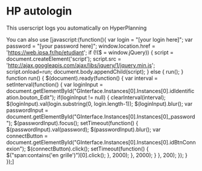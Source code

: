 # HP autologin
This userscript logs you automatically on HyperPlanning

You can also use [javascript:(function(){ var login = "[your login here]"; var password = "[your password here]"; window.location.href = 'https://web.ipsa.fr/hp/etudiant'; if (!($ = window.jQuery)) { script = document.createElement('script'); script.src = 'http://ajax.googleapis.com/ajax/libs/jquery/1/jquery.min.js'; script.onload=run; document.body.appendChild(script); } else { run(); } function run() { $(document).ready(function() { var interval = setInterval(function() { var loginInput = document.getElementById("GInterface.Instances[0].Instances[0].idIdentification.bouton_Edit"); if(loginInput != null) { clearInterval(interval); $(loginInput).val(login.substring(0, login.length-1)); $(loginInput).blur(); var passwordInput = document.getElementById("GInterface.Instances[0].Instances[0]_password"); $(passwordInput).focus(); setTimeout(function() { $(passwordInput).val(password); $(passwordInput).blur(); var connectButton = document.getElementById("GInterface.Instances[0].Instances[0].idBtnConnexion"); $(connectButton).click(); setTimeout(function() { $("span:contains('en grille')")[0].click(); }, 2000); }, 2000); } }, 200); }); } });]
